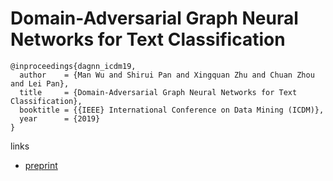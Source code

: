 # Domain-Adversarial Graph Neural Networks for Text Classification

```
@inproceedings{dagnn_icdm19,
  author    = {Man Wu and Shirui Pan and Xingquan Zhu and Chuan Zhou and Lei Pan},
  title     = {Domain-Adversarial Graph Neural Networks for Text Classification},
  booktitle = {{IEEE} International Conference on Data Mining (ICDM)},
  year      = {2019}
}
```

links
- [preprint](https://shiruipan.github.io/publication/icdm-19-wu/)
